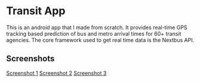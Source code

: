 Transit App
===========

This is an android app that I made from scratch. It provides real-time GPS tracking based prediction of bus and metro arrival times for 60+ transit agencies. The core framework used to get real time data is the Nextbus API.

Screenshots
-----------
[Screenshot 1](screenshots/sc1.jpg?raw=true)
[Screenshot 2](screenshots/sc2.jpg?raw=true)
[Screenshot 3](screenshots/sc3.jpg?raw=true)
